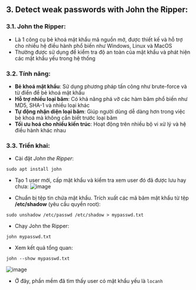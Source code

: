 ## 3. Detect weak passwords with John the Ripper: 
### 3.1. John the Ripper:
- Là 1 công cụ bẻ khoá mật khẩu mã nguồn mở, được thiết kế và hỗ trợ cho nhiều hệ điều hành phổ biến như Windows, Linux và MacOS
- Thường được sử dụng để kiểm tra độ an toàn của mật khẩu và phát hiện các mật khẩu yếu trong hệ thống
### 3.2. Tính năng:
- **Bẻ khoá mật khẩu**: Sử dụng phương pháp tấn công như brute-force và từ điển để bẻ khoá mật khẩu
- **Hỗ trợ nhiều loại băm**: Có khả năng phá vỡ các hàm băm phổ biến như MD5, SHA-1 và nhiều loại khác
- **Tự động nhận diện loại băm**: Giúp người dùng dễ dàng hơn trong việc bẻ khoá mà không cần biết trước loại băm
- **Tối ưu hoá cho nhiều kiến trúc**: Hoạt động trên nhiều bộ vi xử lý và hệ điều hành khác nhau
### 3.3. Triển khai:
- Cài đặt *John the Ripper*:
```
sudo apt install john
```
- Tạo 1 user mới, cấp mật khẩu và kiểm tra xem user đó đã được lưu hay chưa:
![image](https://github.com/user-attachments/assets/ff0266c6-b01c-4e5e-b84e-9cef5951f6eb)

- Chuẩn bị tệp tin chứa mật khẩu. Trích xuất các mã băm mật khẩu từ tệp **/etc/shadow** (yêu cầu quyền root):
```
sudo unshadow /etc/passwd /etc/shadow > mypasswd.txt
```
- Chạy John the Ripper:
```
john mypasswd.txt
```
- Xem kết quả tổng quan:
```
john --show mypasswd.txt
```
![image](https://github.com/user-attachments/assets/465a075a-d615-47b4-a2d5-a9f52caaf892)

- Ở đây, phần mềm đã tìm thấy user có mật khẩu yếu là `locanh`
